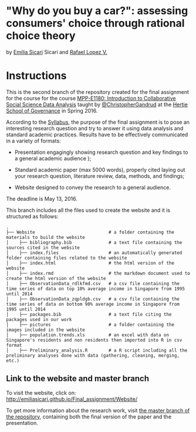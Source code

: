 # "Why do you buy a car?": assessing consumers' choice through rational choice theory
by <a href="https://github.com/EmiliaSicari">Emilia Sicari</a> Sicari</a> and <a href="https://github.com/rafalopezv">Rafael Lopez V.</a>

# Instructions
This is the second branch of the repository created for the final assignment for the course for the course <a href="https://github.com/HertieDataScience/SyllabusAndLectures" target="_blank">MPP-E1180: Introduction to Collaborative Social Science Data Analysis</a> taught by <a href="https://github.com/christophergandrud
" target="_blank">@ChristopherGandrud</a> at the <a href="https://hertie-school.berlin" target="_blank">Hertie School of Governance</a> in Spring 2016.

According to the <a href="https://github.com/HertieDataScience/SyllabusAndLectures">Syllabus</a>, the purpose of the final assignment is to pose an interesting research question and try to answer it using data analysis and standard academic practices. Results have to be effectively communicated in a variety of formats:

- Presentation engagingly showing research question and key findings to a general academic audience );

- Standard academic paper (max 5000 words), properly cited laying out your research question, literature review, data, methods, and findings;

- Website designed to convey the research to a general audience.

The deadline is May 13, 2016. 

This branch includes all the files used to create the website and it is structured as follows: 

    .
    ├── Website                            # a folder containing the materials to build the website
    │    ├── bibliography.bib              # a text file containing the sources cited in the website
    │    ├── index.files                   # an automatically generated folder containing files related to the website
    │    ├── index.html                    # the html version of the website
    │    ├── index.rmd                     # the markdown document used to create the html version of the website
    │    ├── ObservationData_rdlkfmd.csv   # a csv file containing the time series of data on top 10% average income in Singapore from 1995 until 2014     
    │    ├── ObservationData_zqpldgb.csv   # a csv file containing the time series of data on bottom 90% average income in Singapore from 1995 until 2014    
    │    ├── packages.bib                  # a text file citing the packages used in our work
    │    ├── pictures                      # a folder containing the images included in the website
    │    ├── population.trends.xls         # an excel with data on Singapore's residents and non residents then imported into R in csv format
    │    ├── Preliminary_analysis.R        # a R script including all the preliminary analyses done with data (gathering, cleaning, merging, etc.)
    
## Link to the website and master branch

To visit the website, click on: http://emiliasicari.github.io/Final_assignment/Website/

To get more information about the research work, visit <a href="https://github.com/EmiliaSicari/Final_assignment">the master branch of the repository</a>, containing both the final version of the paper and the presentation. 